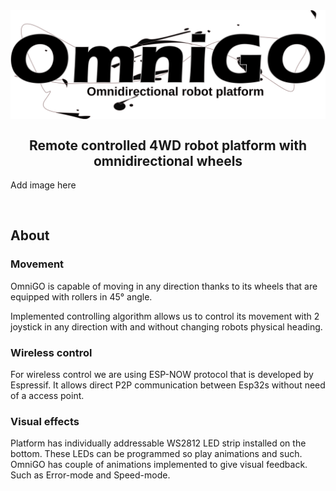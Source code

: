 <img src="images\banner.svg" align="center">

<h2 align="center">Remote controlled 4WD robot platform with omnidirectional wheels</h1>

<p> Add image here </p>
<img src ="" > 

<h2> About </h2>

### Movement ###
OmniGO is capable of moving in any direction thanks to its wheels that are equipped with rollers in 45° angle.

Implemented controlling algorithm allows us to control its movement with 2 joystick in any direction with and without changing robots physical heading.

### Wireless control ###

For wireless control we are using ESP-NOW protocol that is developed by Espressif. It allows direct P2P communication between Esp32s without need of a access point.

### Visual effects ###

Platform has individually addressable WS2812 LED strip installed on the bottom. These LEDs can be programmed so play animations and such. OmniGO has couple of animations implemented to give visual feedback. Such as Error-mode and Speed-mode.